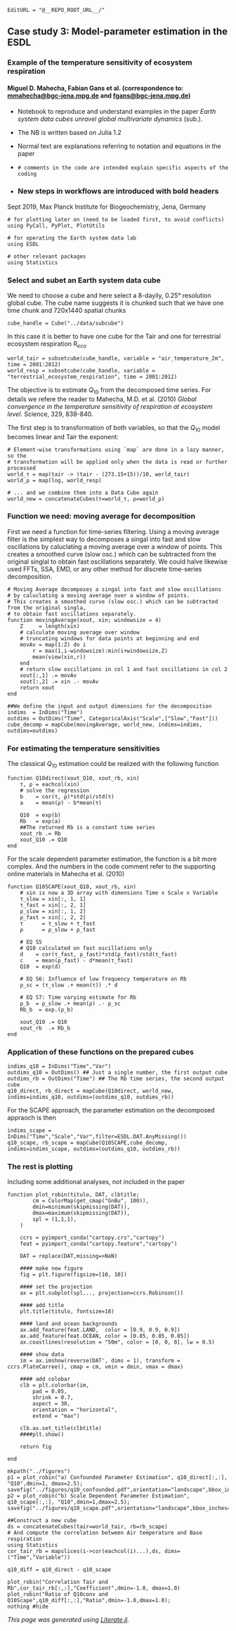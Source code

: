 ```@meta
EditURL = "@__REPO_ROOT_URL__/"
```

## Case study 3: Model-parameter estimation in the ESDL
### Example of the temperature sensitivity of ecosystem respiration

#### Miguel D. Mahecha, Fabian Gans et al. (correspondence to: mmahecha@bgc-jena.mpg.de and fgans@bgc-jena.mpg.de)

* Notebook to reproduce and understand examples in the paper *Earth system data cubes unravel global multivariate dynamics* (sub.).

* The NB is written based on Julia 1.2

* Normal text are explanations referring to notation and equations in the paper

* `# comments in the code are intended explain specific aspects of the coding`

* ### New steps in workflows are introduced with bold headers

Sept 2019, Max Planck Institute for Biogeochemistry, Jena, Germany

```@example ESDL case study 3 q10
# for plotting later on (need to be loaded first, to avoid conflicts)
using PyCall, PyPlot, PlotUtils

# for operating the Earth system data lab
using ESDL

# other relevant packages
using Statistics
```

### Select and subet an Earth system data cube

We need to choose a cube and here select a 8-dayily, 0.25° resolution global cube. The cube name suggests it is chunked such that we have one time chunk and 720x1440 spatial chunks

```@example ESDL case study 3 q10
cube_handle = Cube("../data/subcube")
```

In this case it is better to have one cube for the Tair and one for terrestrial ecosystem respiration R$_{eco}$

```@example ESDL case study 3 q10
world_tair = subsetcube(cube_handle, variable = "air_temperature_2m", time = 2001:2012)
world_resp = subsetcube(cube_handle, variable = "terrestrial_ecosystem_respiration", time = 2001:2012)
```

The objective is to estimate  $Q_{10}$ from the decomposed time series. For details we refere the reader to
Mahecha, M.D. et al. (2010) *Global convergence in the temperature sensitivity of respiration at ecosystem level.* Science, 329, 838-840.

The first step is to transformation of both variables, so that the $Q_{10}$ model becomes linear and Tair the exponent:

```@example ESDL case study 3 q10
# Element-wise transformations using `map` are done in a lazy manner, so the
# transformation will be applied only when the data is read or further processed
world_τ = map(tair -> (tair - (273.15+15))/10, world_tair)
world_ρ = map(log, world_resp)

# ... and we combine them into a Data Cube again
world_new = concatenateCubes(τ=world_τ, ρ=world_ρ)
```

### Function we need: moving average for decomposition

First we need a function for time-series filtering. Using a moving average filter is the simplest way to decomposes a singal into fast and slow oscillations by caluclating a moving average over a window of points. This creates a smoothed curve (slow osc.) which can be subtracted from the original singlal to obtain fast oscillations separately. We could halve likewise used FFTs, SSA, EMD, or any other method for discrete time-series decomposition.

```@example ESDL case study 3 q10
# Moving Average decomposes a singal into fast and slow oscillations
# by caluclating a moving average over a window of points.
# This creates a smoothed curve (slow osc.) which can be subtracted from the original singla,
# to obtain fast oscillations separately.
function movingAverage(xout, xin; windowsize = 4)
    Z     = length(xin)
    # calculate moving average over window
    # truncating windows for data points at beginning and end
    movAv = map(1:Z) do i
        r = max(1,i-windowsize):min(i+windowsize,Z)
        mean(view(xin,r))
    end
    # return slow oscillations in col 1 and fast oscillations in col 2
    xout[:,1] .= movAv
    xout[:,2] .= xin .- movAv
    return xout
end
```

```@example ESDL case study 3 q10
##We define the input and output dimensions for the decomposition
indims  = InDims("Time")
outdims = OutDims("Time", CategoricalAxis("Scale",["Slow","Fast"]))
cube_decomp = mapCube(movingAverage, world_new, indims=indims, outdims=outdims)
```

### For estimating the temperature sensitivities

The classical $Q_{10}$ estimation could be realized with the following function

```@example ESDL case study 3 q10
function Q10direct(xout_Q10, xout_rb, xin)
    τ, ρ = eachcol(xin)
    # solve the regression
    b    = cor(τ, ρ)*std(ρ)/std(τ)
    a    = mean(ρ) - b*mean(τ)

    Q10  = exp(b)
    Rb   = exp(a)
    ##The returned Rb is a constant time series
    xout_rb .= Rb
    xout_Q10 .= Q10
end
```

For the scale dependent parameter estimation, the function is a bit more complex. And the numbers in the code comment refer to the  supporting online materials in Mahecha et al. (2010)

```@example ESDL case study 3 q10
function Q10SCAPE(xout_Q10, xout_rb, xin)
    # xin is now a 3D array with dimensions Time x Scale x Variable
    τ_slow = xin[:, 1, 1]
    τ_fast = xin[:, 2, 1]
    ρ_slow = xin[:, 1, 2]
    ρ_fast = xin[:, 2, 2]
    τ      = τ_slow + τ_fast
    ρ      = ρ_slow + ρ_fast

    # EQ S5
    # Q10 calculated on fast oscillations only
    d    = cor(τ_fast, ρ_fast)*std(ρ_fast)/std(τ_fast)
    c    = mean(ρ_fast) - d*mean(τ_fast)
    Q10  = exp(d)

    # EQ S6: Influence of low frequency temperature on Rb
    ρ_sc = (τ_slow .+ mean(τ)) .* d

    # EQ S7: Time varying estimate for Rb
    ρ_b  = ρ_slow .+ mean(ρ) .- ρ_sc
    Rb_b  = exp.(ρ_b)

    xout_Q10 .= Q10
    xout_rb  .= Rb_b
end
```

### Application of these functions on the prepared cubes

```@example ESDL case study 3 q10
indims_q10 = InDims("Time","Var")
outdims_q10 = OutDims() ## Just a single number, the first output cube
outdims_rb = OutDims("Time") ## The Rb time series, the second output cube
q10_direct, rb_direct = mapCube(Q10direct, world_new, indims=indims_q10, outdims=(outdims_q10, outdims_rb))
```

For the SCAPE approach, the parameter estimation on the decomposed appraoch is then

```@example ESDL case study 3 q10
indims_scape = InDims("Time","Scale","Var",filter=ESDL.DAT.AnyMissing())
q10_scape, rb_scape = mapCube(Q10SCAPE,cube_decomp, indims=indims_scape, outdims=(outdims_q10, outdims_rb))
```

### The rest is plotting
Including some additional analyses, not included in the paper

```@example ESDL case study 3 q10
function plot_robin(titulo, DAT, clbtitle;
        cm = ColorMap(get_cmap("GnBu", 100)),
        dmin=minimum(skipmissing(DAT)),
        dmax=maximum(skipmissing(DAT)),
        spl = (1,1,1),
    )

    ccrs = pyimport_conda("cartopy.crs","cartopy")
    feat = pyimport_conda("cartopy.feature","cartopy")

    DAT = replace(DAT,missing=>NaN)

    #### make new figure
    fig = plt.figure(figsize=[10, 10])

    #### set the projection
    ax = plt.subplot(spl..., projection=ccrs.Robinson())

    #### add title
    plt.title(titulo, fontsize=18)

    #### land and ocean backgrounds
    ax.add_feature(feat.LAND,  color = [0.9, 0.9, 0.9])
    ax.add_feature(feat.OCEAN, color = [0.85, 0.85, 0.85])
    ax.coastlines(resolution = "50m", color = [0, 0, 0], lw = 0.5)

    #### show data
    im = ax.imshow(reverse(DAT', dims = 1), transform = ccrs.PlateCarree(), cmap = cm, vmin = dmin, vmax = dmax)

    #### add colobar
    clb = plt.colorbar(im,
        pad = 0.05,
        shrink = 0.7,
        aspect = 30,
        orientation = "horizontal",
        extend = "max")

    clb.ax.set_title(clbtitle)
    ####plt.show()

    return fig

end
```

```@example ESDL case study 3 q10
mkpath("../figures")
p1 = plot_robin("a) Confounded Parameter Estimation", q10_direct[:,:], "Q10",dmin=1, dmax=2.5);
savefig("../figures/q10_confounded.pdf",orientation="landscape",bbox_inches="tight")
p2 = plot_robin("b) Scale Dependent Parameter Estimation", q10_scape[:,:], "Q10",dmin=1,dmax=2.5);
savefig("../figures/q10_scape.pdf",orientation="landscape",bbox_inches="tight")
```

```@example ESDL case study 3 q10
##Construct a new cube
ds = concatenateCubes(tair=world_tair, rb=rb_scape)
# And compute the correlation between Air temperature and Base respiration
using Statistics
cor_tair_rb = mapslices(i->cor(eachcol(i)...),ds, dims=("Time","Variable"))

q10_diff = q10_direct - q10_scape
```

```@example ESDL case study 3 q10
plot_robin("Correlation Tair and Rb",cor_tair_rb[:,:],"Coefficient",dmin=-1.0, dmax=1.0)
plot_robin("Ratio of Q10conv and Q10Scape",q10_diff[:,:],"Ratio",dmin=-1.0,dmax=1.0);
nothing #hide
```

*This page was generated using [Literate.jl](https://github.com/fredrikekre/Literate.jl).*

